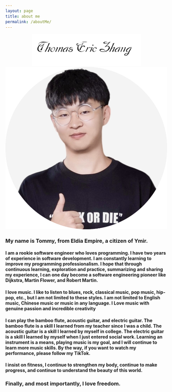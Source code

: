```yaml
---
layout: page
title: about me
permalink: /aboutMe/
---
```

<div align=center><img src="/assets/photoAlbum/thomasericzhang.png"></div> 

<div align=center><img src="/assets/photoAlbum/Tommy'sFace.png"></div> 

### My name is Tommy, from Eldia Empire, a citizen of Ymir.

#### I am a rookie software engineer who loves programming. I have two years of experience in software development. I am constantly learning to improve my programming professionalism. I hope that through continuous learning, exploration and practice, summarizing and sharing my experience, I can one day become a software engineering pioneer like Dijkstra, Martin Flower, and Robert Martin.

#### I love music. I like to listen to blues, rock, classical music, pop music, hip-pop, etc., but I am not limited to these styles. I am not limited to English music, Chinese music or music in any language. I Love music with genuine passion and incredible creativity

#### I can play the bamboo flute, acoustic guitar, and electric guitar. The bamboo flute is a skill I learned from my teacher since I was a child. The acoustic guitar is a skill I learned by myself in college. The electric guitar is a skill I learned by myself when I just entered social work. Learning an instrument is a means, playing music is my goal, and I will continue to learn more music skills. By the way, if you want to watch my performance, please follow my TikTok.

#### I insist on fitness, I continue to strengthen my body, continue to make progress, and continue to understand the beauty of this world.

### Finally, and most importantly, I love freedom.
